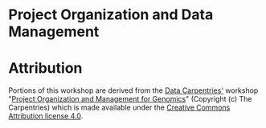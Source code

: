 # Project Organization and Data Management



# Attribution

Portions of this workshop are derived from the [Data Carpentries'][dc_home]
workshop "[Project Organization and Management for Genomics][dc_orgg]"
(Copyright (c) The Carpentries) which is made available under the [Creative
Commons Attribution license 4.0][cc40].



<!-- LINKS -->

[cc40]: https://creativecommons.org/licenses/by/4.0/
[cc40l]: https://creativecommons.org/licenses/by/4.0/legalcode
[dc_home]: https://datacarpentry.org/
[dc_orgg]: https://datacarpentry.org/organization-genomics

<!-- END -->

